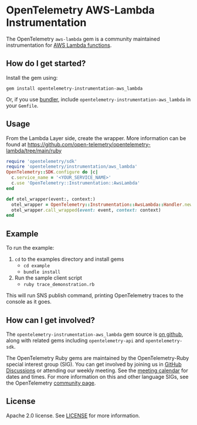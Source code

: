 # OpenTelemetry AWS-Lambda Instrumentation

The OpenTelemetry `aws-lambda` gem is a community maintained instrumentation for [AWS Lambda functions](https://docs.aws.amazon.com/lambda/latest/dg/ruby-handler.html).

## How do I get started?

Install the gem using:

```
gem install opentelemetry-instrumentation-aws_lambda
```

Or, if you use [bundler][bundler-home], include `opentelemetry-instrumentation-aws_lambda` in your `Gemfile`.

## Usage

From the Lambda Layer side, create the wrapper. More information can be found at https://github.com/open-telemetry/opentelemetry-lambda/tree/main/ruby
```ruby
require 'opentelemetry/sdk'
require 'opentelemetry/instrumentation/aws_lambda'
OpenTelemetry::SDK.configure do |c|
  c.service_name = '<YOUR_SERVICE_NAME>'
  c.use 'OpenTelemetry::Instrumentation::AwsLambda'
end

def otel_wrapper(event:, context:)
  otel_wrapper = OpenTelemetry::Instrumentation::AwsLambda::Handler.new()
  otel_wrapper.call_wrapped(event: event, context: context)
end
```

## Example

To run the example:

1. `cd` to the examples directory and install gems
	* `cd example`
	* `bundle install`
2. Run the sample client script
	* `ruby trace_demonstration.rb`

This will run SNS publish command, printing OpenTelemetry traces to the console as it goes.

## How can I get involved?

The `opentelemetry-instrumentation-aws_lambda` gem source is [on github][repo-github], along with related gems including `opentelemetry-api` and `opentelemetry-sdk`.

The OpenTelemetry Ruby gems are maintained by the OpenTelemetry-Ruby special interest group (SIG). You can get involved by joining us in [GitHub Discussions][discussions-url] or attending our weekly meeting. See the [meeting calendar][community-meetings] for dates and times. For more information on this and other language SIGs, see the OpenTelemetry [community page][ruby-sig].

## License

Apache 2.0 license. See [LICENSE][license-github] for more information.

[aws-sdk-home]: https://github.com/aws/aws-sdk-ruby
[bundler-home]: https://bundler.io
[repo-github]: https://github.com/open-telemetry/opentelemetry-ruby
[license-github]: https://github.com/open-telemetry/opentelemetry-ruby-contrib/blob/main/LICENSE
[ruby-sig]: https://github.com/open-telemetry/community#ruby-sig
[community-meetings]: https://github.com/open-telemetry/community#community-meetings
[discussions-url]: https://github.com/open-telemetry/opentelemetry-ruby/discussions
